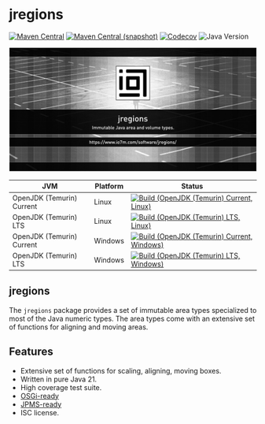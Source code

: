 jregions
===

[![Maven Central](https://img.shields.io/maven-central/v/com.io7m.jregions/com.io7m.jregions.svg?style=flat-square)](http://search.maven.org/#search%7Cga%7C1%7Cg%3A%22com.io7m.jregions%22)
[![Maven Central (snapshot)](https://img.shields.io/nexus/s/com.io7m.jregions/com.io7m.jregions?server=https%3A%2F%2Fs01.oss.sonatype.org&style=flat-square)](https://s01.oss.sonatype.org/content/repositories/snapshots/com/io7m/jregions/)
[![Codecov](https://img.shields.io/codecov/c/github/io7m-com/jregions.svg?style=flat-square)](https://codecov.io/gh/io7m-com/jregions)
![Java Version](https://img.shields.io/badge/21-java?label=java&color=007fff)

![com.io7m.jregions](./src/site/resources/jregions.jpg?raw=true)

| JVM | Platform | Status |
|-----|----------|--------|
| OpenJDK (Temurin) Current | Linux | [![Build (OpenJDK (Temurin) Current, Linux)](https://img.shields.io/github/actions/workflow/status/io7m-com/jregions/main.linux.temurin.current.yml)](https://www.github.com/io7m-com/jregions/actions?query=workflow%3Amain.linux.temurin.current)|
| OpenJDK (Temurin) LTS | Linux | [![Build (OpenJDK (Temurin) LTS, Linux)](https://img.shields.io/github/actions/workflow/status/io7m-com/jregions/main.linux.temurin.lts.yml)](https://www.github.com/io7m-com/jregions/actions?query=workflow%3Amain.linux.temurin.lts)|
| OpenJDK (Temurin) Current | Windows | [![Build (OpenJDK (Temurin) Current, Windows)](https://img.shields.io/github/actions/workflow/status/io7m-com/jregions/main.windows.temurin.current.yml)](https://www.github.com/io7m-com/jregions/actions?query=workflow%3Amain.windows.temurin.current)|
| OpenJDK (Temurin) LTS | Windows | [![Build (OpenJDK (Temurin) LTS, Windows)](https://img.shields.io/github/actions/workflow/status/io7m-com/jregions/main.windows.temurin.lts.yml)](https://www.github.com/io7m-com/jregions/actions?query=workflow%3Amain.windows.temurin.lts)|

## jregions

The `jregions` package provides a set of immutable area types specialized
to most of the Java numeric types. The area types come with an extensive set
of functions for aligning and moving areas.

## Features

* Extensive set of functions for scaling, aligning, moving boxes.
* Written in pure Java 21.
* High coverage test suite.
* [OSGi-ready](https://www.osgi.org/)
* [JPMS-ready](https://en.wikipedia.org/wiki/Java_Platform_Module_System)
* ISC license.

